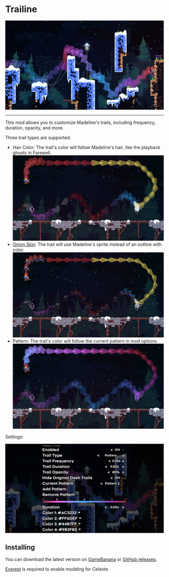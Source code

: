 # Trailine

![Preview](assets/preview-prologue.png)

---

This mod allows you to customize Madeline's trails, including frequency, duration, opacity, and more.

Three trail types are supported:

- Hair Color: The trail's color will follow Madeline's hair, like the playback ghosts in Farewell.
  ![Trail Type - Hair Color](assets/hair-color.png)
- [Onion Skin](https://en.wikipedia.org/wiki/Onion_skinning): The trail will use Madeline's sprite instead of an outline with color.
  ![Trail Type - Onion Skin](assets/onion-skin.png)
- Pattern: The trail's color will follow the current pattern in mod options.
  ![Trail Type - Pattern](assets/pattern.png)

Settings:

![Settings preview](assets/settings.png)

## Installing

You can download the latest version on [GameBanana](https://gamebanana.com/mods/349341) or [GitHub releases](https://github.com/WEGFan/Celeste-Trailine/releases).

[Everest](https://everestapi.github.io/) is required to enable modding for Celeste.
